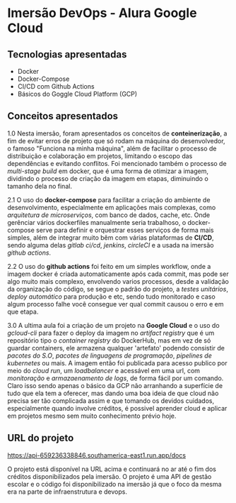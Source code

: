 # Imersão DevOps - Alura Google Cloud

## Tecnologias apresentadas

- Docker
- Docker-Compose
- CI/CD com Github Actions
- Básicos do Goggle Cloud Platform (GCP)

## Conceitos apresentados

1.0  Nesta imersão, foram apresentados os conceitos de **conteinerização**, a fim de evitar erros de projeto que só rodam na máquina do desenvolvedor, o famoso "Funciona na minha máquina", além de facilitar o processo de distribuição e colaboração em projetos, limitando o escopo das dependências e evitando conflitos. Foi mencionado também o processo de *multi-stage build* em docker, que é uma forma de otimizar a imagem, dividindo o processo de criação da imagem em etapas, diminuindo o tamanho dela no final.

2.1  O uso do **docker-compose** para facilitar a criação do ambiente de desenvolvimento, especialmente em aplicações mais complexas, como *arquitetura de microserviços*, com banco de dados, cache, etc. Onde gerênciar vários dockerfiles manualmente seria trabalhoso, o docker-compose serve para definir e orquestrar esses serviços de forma mais simples, além de integrar muito bêm com várias plataformas de **CI/CD**, sendo alguma delas *gitlab ci/cd*, *jenkins*, *circleCI* e a usada na imersão *github actions*.

2.2 O uso do **github actions** foi feito em um simples workflow, onde a imagem docker é criada automaticamente após cada commit, mas pode ser algo muito mais complexo, envolvendo varios processos, desde a validação da organização do código, se segue o padrão do projeto, a *testes unitários*, *deploy automático* para produção e etc, sendo tudo monitorado e caso algum processo falhe você consegue ver qual commit causou o erro e em que etapa.

3.0 A ultima aula foi a criação de um projeto na **Google Cloud** e o uso do *gcloud-cli* para fazer o deploy da imagem no *artifact registry* que é um repositório tipo o *container registry* do DockerHub, mas em vez de só guardar containers, ele armazena qualquer 'artefato' podendo consistir de *pacotes do S.O*, *pacotes de linguagens de programação*, *pipelines de kubernetes* ou mais. A imagem então foi publicada para acesso publico por meio do *cloud run*, um *loadbalancer* e acessável em uma url, com *monitoração* e *armazaenamento de logs*, de forma fácil por um comando. Claro isso sendo apenas o básico da GCP não arranhando a superfície de tudo que ela tem a oferecer, mas dando uma boa ideia de que cloud não precisa ser tão complicada assim e que tomando os devidos cuidados, especialmente quando involve créditos, é possivel aprender cloud e aplicar em projetos mesmo sem muito conhecimento prévio hoje.

## URL do projeto

https://api-659236338846.southamerica-east1.run.app/docs

O projeto está disponível na URL acima e continuará no ar até o fim dos créditos disponibilizados pela imersão. O projeto é uma API de gestão escolar e o código foi disponibilizado na imersão já que o foco da mesma era na parte de infraenstrutura e devops.